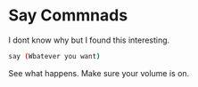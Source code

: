 # Say Commnads

I dont know why but I found this interesting.

```bash
say (Wbatever you want)
```

See what happens. Make sure your volume is on. 
